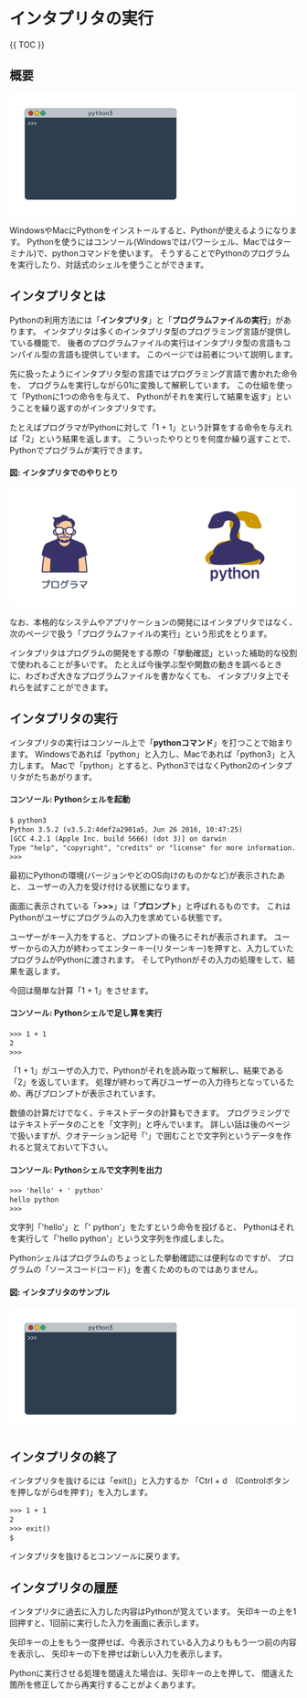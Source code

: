 # インタプリタの実行

{{ TOC }}

## 概要

![image](./0020_image/02.png)

WindowsやMacにPythonをインストールすると、Pythonが使えるようになります。
Pythonを使うにはコンソール(Windowsではパワーシェル、Macではターミナル)で、pythonコマンドを使います。
そうすることでPythonのプログラムを実行したり、対話式のシェルを使うことができます。

## インタプリタとは

Pythonの利用方法には「**インタプリタ**」と「**プログラムファイルの実行**」があります。
インタプリタは多くのインタプリタ型のプログラミング言語が提供している機能で、
後者のプログラムファイルの実行はインタプリタ型の言語もコンパイル型の言語も提供しています。
このページでは前者について説明します。

先に扱ったようにインタプリタ型の言語ではプログラミング言語で書かれた命令を、
プログラムを実行しながら01に変換して解釈しています。
この仕組を使って「Pythonに1つの命令を与えて、
Pythonがそれを実行して結果を返す」ということを繰り返すのがインタプリタです。

たとえばプログラマがPythonに対して「1 + 1」という計算をする命令を与えれば「2」という結果を返します。
こういったやりとりを何度か繰り返すことで、Pythonでプログラムが実行できます。

#### 図: インタプリタでのやりとり

![image](./0020_image/01.png)

なお、本格的なシステムやアプリケーションの開発にはインタプリタではなく、
次のページで扱う「プログラムファイルの実行」という形式をとります。

インタプリタはプログラムの開発をする際の「挙動確認」といった補助的な役割で使われることが多いです。
たとえば今後学ぶ型や関数の動きを調べるときに、わざわざ大きなプログラムファイルを書かなくても、
インタプリタ上でそれらを試すことができます。


## インタプリタの実行

インタプリタの実行はコンソール上で「**pythonコマンド**」を打つことで始まります。
Windowsであれば「python」と入力し、Macであれば「python3」と入力します。
Macで「python」とすると、Python3ではなくPython2のインタプリタがたちあがります。

#### コンソール: Pythonシェルを起動

```text
$ python3
Python 3.5.2 (v3.5.2:4def2a2901a5, Jun 26 2016, 10:47:25)
[GCC 4.2.1 (Apple Inc. build 5666) (dot 3)] on darwin
Type "help", "copyright", "credits" or "license" for more information.
>>>
```

最初にPythonの環境(バージョンやどのOS向けのものかなど)が表示されたあと、
ユーザーの入力を受け付ける状態になります。

画面に表示されている「**>>>**」は「**プロンプト**」と呼ばれるものです。
これはPythonがユーザにプログラムの入力を求めている状態です。

ユーザーがキー入力をすると、プロンプトの後ろにそれが表示されます。
ユーザーからの入力が終わってエンターキー(リターンキー)を押すと、入力していたプログラムがPythonに渡されます。
そしてPythonがその入力の処理をして、結果を返します。

今回は簡単な計算「1 + 1」をさせます。

#### コンソール: Pythonシェルで足し算を実行

```text
>>> 1 + 1
2
>>>
```

「1 + 1」がユーザの入力で、Pythonがそれを読み取って解釈し、結果である「2」を返しています。
処理が終わって再びユーザーの入力待ちとなっているため、再びプロンプトが表示されています。

数値の計算だけでなく、テキストデータの計算もできます。
プログラミングではテキストデータのことを「文字列」と呼んでいます。
詳しい話は後のページで扱いますが、クオテーション記号「'」で囲むことで文字列というデータを作れると覚えておいて下さい。

#### コンソール: Pythonシェルで文字列を出力

```text
>>> 'hello' + ' python'
hello python
>>>
```

文字列「'hello'」と「' python'」をたすという命令を投げると、
Pythonはそれを実行して「'hello python'」という文字列を作成しました。

Pythonシェルはプログラムのちょっとした挙動確認には便利なのですが、
プログラムの「ソースコード(コード)」を書くためのものではありません。

#### 図: インタプリタのサンプル

![image](./0020_image/02.png)


## インタプリタの終了

インタプリタを抜けるには「exit()」と入力するか
「Ctrl + d　(Controlボタンを押しながらdを押す)」を入力します。

```text
>>> 1 + 1
2
>>> exit()
$
```

インタプリタを抜けるとコンソールに戻ります。


## インタプリタの履歴

インタプリタに過去に入力した内容はPythonが覚えています。
矢印キーの上を1回押すと、1回前に実行した入力を画面に表示します。

矢印キーの上をもう一度押せば、今表示されている入力よりももう一つ前の内容を表示し、
矢印キーの下を押せば新しい入力を表示します。

Pythonに実行させる処理を間違えた場合は、矢印キーの上を押して、
間違えた箇所を修正してから再実行することがよくあります。
